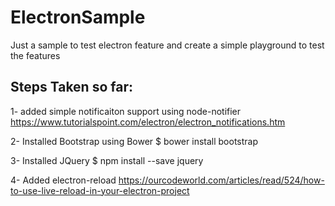 # ElectronSample
Just a sample to test electron feature and create a simple playground to test the features

## Steps Taken so far:
1- added simple notificaiton support using node-notifier
https://www.tutorialspoint.com/electron/electron_notifications.htm

2- Installed Bootstrap using Bower
$ bower install bootstrap

3- Installed JQuery
$ npm install --save jquery

4- Added electron-reload
https://ourcodeworld.com/articles/read/524/how-to-use-live-reload-in-your-electron-project

